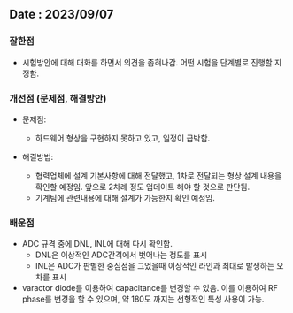 ## Date : 2023/09/07
### 잘한점
*  시험방안에 대해 대화를 하면서 의견을 좁혀나감. 어떤 시험을 단계별로 진행할 지 정함.

### 개선점 (문제점, 해결방안)
* 문제점:
   * 하드웨어 형상을 구현하지 못하고 있고, 일정이 급박함.

* 해결방법:
   * 협력업체에 설계 기본사항에 대해 전달했고, 1차로 전달되는 형상 설계 내용을 확인할 예정임. 앞으로 2차례 정도 업데이트 해야 할 것으로 판단됨. 
   * 기계팀에 관련내용에 대해 설계가 가능한지 확인 예정임.

### 배운점
* ADC 규격 중에 DNL, INL에 대해 다시 확인함.
	* DNL은 이상적인 ADC간격에서 벗어나는 정도를 표시
	* INL은 ADC가 판별한 중심점을 그었을때 이상적인 라인과 최대로 발생하는 오차를 표시
* varactor diode를 이용하여 capacitance를 변경할 수 있음. 이를 이용하여 RF phase를 변경을 할 수 있으며, 약 180도 까지는 선형적인 특성 사용이 가능.